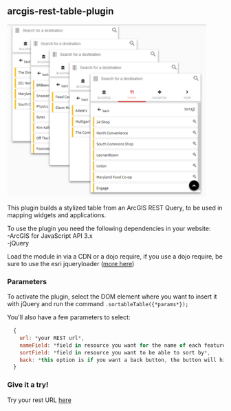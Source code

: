 <h2>arcgis-rest-table-plugin</h2>

<img src="https://github.com/nick-romano/arcgis-rest-table-plugin/blob/master/imgs_forpreview/lists.PNG" height="400px"/>

This plugin builds a stylized table from an ArcGIS REST Query, to be used in mapping widgets and applications.

To use the plugin you need the following dependencies in your website:<br>
-ArcGIS for JavaScript API 3.x<br>
-jQuery

Load the module in via a CDN or a dojo require, if you use a dojo require, be sure to use the esri jqueryloader (<a href="https://community.esri.com/thread/184576-how-to-load-jquery-plugins-on-web-appbuilder">more here</a>)


<h3>Parameters</h3>
To activate the plugin, select the DOM element where you want to insert it with jQuery and run the command
<code>.sortableTable({*params*});</code>

You'll also have a few parameters to select:

```JavaScript
  {
    url: *your REST url*,
    nameField: *field in resource you want for the name of each feature in the list*, 
    sortField: *field in resource you want to be able to sort by*, 
    back: *this option is if you want a back button, the button will hide the list and empty it's contents (true, false)*
  }  
```



<h3>Give it a try!</h3>

Try your rest URL <a href="https://nick-romano.github.io/arcgis-rest-table-plugin/">here</a>

